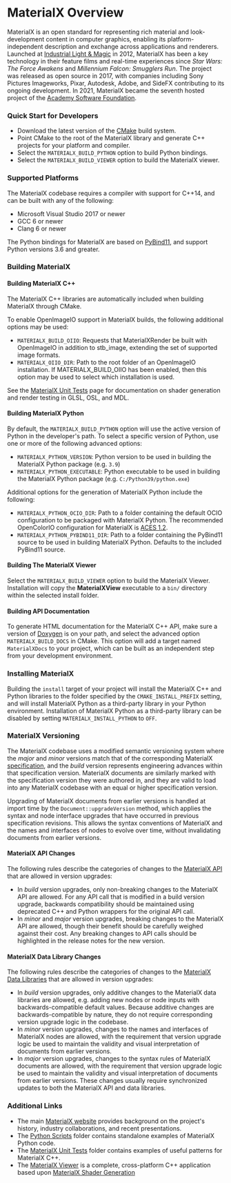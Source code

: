 # MaterialX Overview

MaterialX is an open standard for representing rich material and look-development content in computer graphics, enabling its platform-independent description and exchange across applications and renderers.  Launched at [Industrial Light & Magic](https://www.ilm.com/) in 2012, MaterialX has been a key technology in their feature films and real-time experiences since _Star Wars: The Force Awakens_ and _Millennium Falcon: Smugglers Run_.  The project was released as open source in 2017, with companies including Sony Pictures Imageworks, Pixar, Autodesk, Adobe, and SideFX contributing to its ongoing development.  In 2021, MaterialX became the seventh hosted project of the [Academy Software Foundation](https://www.aswf.io/).

### Quick Start for Developers

- Download the latest version of the [CMake](https://cmake.org/) build system.
- Point CMake to the root of the MaterialX library and generate C++ projects for your platform and compiler.
- Select the `MATERIALX_BUILD_PYTHON` option to build Python bindings.
- Select the `MATERIALX_BUILD_VIEWER` option to build the MaterialX viewer.

### Supported Platforms

The MaterialX codebase requires a compiler with support for C++14, and can be built with any of the following:

- Microsoft Visual Studio 2017 or newer
- GCC 6 or newer
- Clang 6 or newer

The Python bindings for MaterialX are based on [PyBind11](https://github.com/pybind/pybind11), and support Python versions 3.6 and greater.

### Building MaterialX

#### Building MaterialX C++

The MaterialX C++ libraries are automatically included when building MaterialX through CMake.

To enable OpenImageIO support in MaterialX builds, the following additional options may be used:

- `MATERIALX_BUILD_OIIO`: Requests that MaterialXRender be built with OpenImageIO in addition to stb_image, extending the set of supported image formats.
- `MATERIALX_OIIO_DIR`: Path to the root folder of an OpenImageIO installation.  If MATERIALX_BUILD_OIIO has been enabled, then this option may be used to select which installation is used.

See the [MaterialX Unit Tests](https://github.com/AcademySoftwareFoundation/MaterialX/tree/main/source/MaterialXTest) page for documentation on shader generation and render testing in GLSL, OSL, and MDL.

#### Building MaterialX Python

By default, the `MATERIALX_BUILD_PYTHON` option will use the active version of Python in the developer's path.  To select a specific version of Python, use one or more of the following advanced options:

- `MATERIALX_PYTHON_VERSION`: Python version to be used in building the MaterialX Python package (e.g. `3.9`)
- `MATERIALX_PYTHON_EXECUTABLE`: Python executable to be used in building the MaterialX Python package (e.g. `C:/Python39/python.exe`)

Additional options for the generation of MaterialX Python include the following:

- `MATERIALX_PYTHON_OCIO_DIR`: Path to a folder containing the default OCIO configuration to be packaged with MaterialX Python. The recommended OpenColorIO configuration for MaterialX is [ACES 1.2](https://github.com/colour-science/OpenColorIO-Configs/tree/feature/aces-1.2-config/aces_1.2).
- `MATERIALX_PYTHON_PYBIND11_DIR`: Path to a folder containing the PyBind11 source to be used in building MaterialX Python. Defaults to the included PyBind11 source.

#### Building The MaterialX Viewer

Select the `MATERIALX_BUILD_VIEWER` option to build the MaterialX Viewer.  Installation will copy the **MaterialXView** executable to a `bin/` directory within the selected install folder.

#### Building API Documentation

To generate HTML documentation for the MaterialX C++ API, make sure a version of [Doxygen](https://www.doxygen.org/) is on your path, and select the advanced option `MATERIALX_BUILD_DOCS` in CMake.  This option will add a target named `MaterialXDocs` to your project, which can be built as an independent step from your development environment.

### Installing MaterialX

Building the `install` target of your project will install the MaterialX C++ and Python libraries to the folder specified by the `CMAKE_INSTALL_PREFIX` setting, and will install MaterialX Python as a third-party library in your Python environment.  Installation of MaterialX Python as a third-party library can be disabled by setting `MATERIALX_INSTALL_PYTHON` to `OFF`.

### MaterialX Versioning

The MaterialX codebase uses a modified semantic versioning system where the *major* and *minor* versions match that of the corresponding MaterialX [specification](https://github.com/AcademySoftwareFoundation/MaterialX/blob/main/documents/Specification/MaterialX.Specification.md), and the *build* version represents engineering advances within that specification version.  MaterialX documents are similarly marked with the specification version they were authored in, and they are valid to load into any MaterialX codebase with an equal or higher specification version.

Upgrading of MaterialX documents from earlier versions is handled at import time by the `Document::upgradeVersion` method, which applies the syntax and node interface upgrades that have occurred in previous specification revisions.  This allows the syntax conventions of MaterialX and the names and interfaces of nodes to evolve over time, without invalidating documents from earlier versions.

#### MaterialX API Changes

The following rules describe the categories of changes to the [MaterialX API](https://materialx.org/docs/api/classes.html) that are allowed in version upgrades:

- In *build* version upgrades, only non-breaking changes to the MaterialX API are allowed.  For any API call that is modified in a build version upgrade, backwards compatibility should be maintained using deprecated C++ and Python wrappers for the original API call.
- In *minor* and *major* version upgrades, breaking changes to the MaterialX API are allowed, though their benefit should be carefully weighed against their cost.  Any breaking changes to API calls should be highlighted in the release notes for the new version.

#### MaterialX Data Library Changes

The following rules describe the categories of changes to the [MaterialX Data Libraries](https://github.com/AcademySoftwareFoundation/MaterialX/tree/main/libraries) that are allowed in version upgrades:

- In *build* version upgrades, only additive changes to the MaterialX data libraries are allowed, e.g. adding new nodes or node inputs with backwards-compatible default values.  Because additive changes are backwards-compatible by nature, they do not require corresponding version upgrade logic in the codebase.
- In *minor* version upgrades, changes to the names and interfaces of MaterialX nodes are allowed, with the requirement that version upgrade logic be used to maintain the validity and visual interpretation of documents from earlier versions.
- In *major* version upgrades, changes to the syntax rules of MaterialX documents are allowed, with the requirement that version upgrade logic be used to maintain the validity and visual interpretation of documents from earlier versions.  These changes usually require synchronized updates to both the MaterialX API and data libraries.

### Additional Links

- The main [MaterialX website](http://www.materialx.org) provides background on the project's history, industry collaborations, and recent presentations.
- The [Python Scripts](https://github.com/materialx/MaterialX/tree/main/python/Scripts) folder contains standalone examples of MaterialX Python code.
- The [MaterialX Unit Tests](https://github.com/materialx/MaterialX/tree/main/source/MaterialXTest) folder contains examples of useful patterns for MaterialX C++.
- The [MaterialX Viewer](https://github.com/materialx/MaterialX/blob/main/documents/DeveloperGuide/Viewer.md) is a complete, cross-platform C++ application based upon [MaterialX Shader Generation](https://github.com/materialx/MaterialX/blob/main/documents/DeveloperGuide/ShaderGeneration.md)
